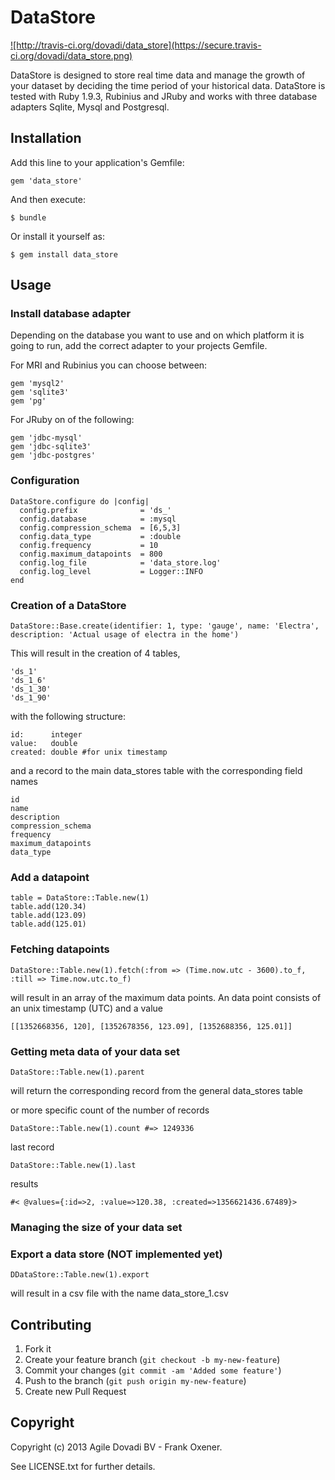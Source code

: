 # DataStore

<a href='http://travis-ci.org/dovadi/data_store'>
![http://travis-ci.org/dovadi/data_store](https://secure.travis-ci.org/dovadi/data_store.png)
</a>

DataStore is designed to store real time data and manage the growth of your dataset by deciding the time period of your historical data. DataStore is tested with Ruby 1.9.3, Rubinius and JRuby and works with three database adapters Sqlite, Mysql and Postgresql.

## Installation

Add this line to your application's Gemfile:

    gem 'data_store'

And then execute:

    $ bundle

Or install it yourself as:

    $ gem install data_store

## Usage

### Install database adapter

Depending on the database you want to use and on which platform it is going to run, add the correct adapter to your projects Gemfile.

For MRI and Rubinius you can choose between:

    gem 'mysql2'
    gem 'sqlite3'
    gem 'pg'

For JRuby on of the following:

    gem 'jdbc-mysql'
    gem 'jdbc-sqlite3'
    gem 'jdbc-postgres'

### Configuration

    DataStore.configure do |config|
      config.prefix              = 'ds_'
      config.database            = :mysql
      config.compression_schema  = [6,5,3]
      config.data_type           = :double
      config.frequency           = 10
      config.maximum_datapoints  = 800
      config.log_file            = 'data_store.log'
      config.log_level           = Logger::INFO
    end

### Creation of a DataStore

    DataStore::Base.create(identifier: 1, type: 'gauge', name: 'Electra', description: 'Actual usage of electra in the home')

This will result in the creation of 4 tables,

    'ds_1'
    'ds_1_6'
    'ds_1_30'
    'ds_1_90'

with the following structure:

    id:      integer
    value:   double
    created: double #for unix timestamp

and a record to the main data_stores table with the corresponding field names

    id
    name
    description
    compression_schema
    frequency
    maximum_datapoints
    data_type

### Add a datapoint

    table = DataStore::Table.new(1)
    table.add(120.34)
    table.add(123.09)
    table.add(125.01)

### Fetching datapoints

    DataStore::Table.new(1).fetch(:from => (Time.now.utc - 3600).to_f, :till => Time.now.utc.to_f)

will result in an array of the maximum data points. An data point consists of an unix timestamp (UTC) and a value

    [[1352668356, 120], [1352678356, 123.09], [1352688356, 125.01]]

### Getting meta data of your data set

    DataStore::Table.new(1).parent

will return the corresponding record from the general data_stores table

or more specific count of the number of records

    DataStore::Table.new(1).count #=> 1249336

last record

    DataStore::Table.new(1).last

results

    #< @values={:id=>2, :value=>120.38, :created=>1356621436.67489}>

### Managing the size of your data set

### Export a data store (NOT implemented yet)

    DDataStore::Table.new(1).export
    
will result in a csv file with the name data_store_1.csv

## Contributing

1. Fork it
2. Create your feature branch (`git checkout -b my-new-feature`)
3. Commit your changes (`git commit -am 'Added some feature'`)
4. Push to the branch (`git push origin my-new-feature`)
5. Create new Pull Request

## Copyright

Copyright (c) 2013 Agile Dovadi BV - Frank Oxener.

See LICENSE.txt for further details.
